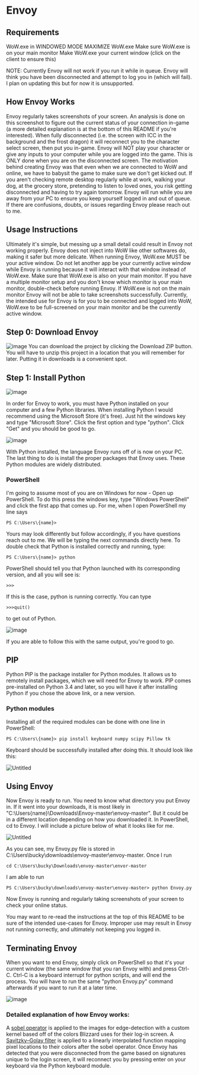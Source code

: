 # Envoy
## Requirements
WoW.exe in WINDOWED MODE
MAXIMIZE WoW.exe
Make sure WoW.exe is on your main monitor
Make WoW.exe your current window (click on the client to ensure this)


NOTE: Currently Envoy will not work if you run it while in queue. Envoy will think you have been disconnected and attempt to log you in (which will fail). I plan on updating this but for now it is unsupported. 

## How Envoy Works

Envoy regularly takes screenshots of your screen. An analysis is done on this screenshot to figure out the current status of your connection in-game (a more detailed explanation is at the bottom of this README if you're interested). When fully disconnected (i.e. the screen with ICC in the background and the frost dragon) it will reconnect you to the character select screen, then put you in-game. Envoy will NOT play your character or give any inputs to your computer while you are logged into the game. This is ONLY done when you are on the disconnected screen. The motivation behind creating Envoy was that even when we are connected to WoW and online, we have to babysit the game to make sure we don't get kicked out. If you aren't checking remote desktop regularly while at work, walking your dog, at the grocery store, pretending to listen to loved ones, you risk getting disconnected and having to try again tomorrow. Envoy will run while you are away from your PC to ensure you keep yourself logged in and out of queue. If there are confusions, doubts, or issues regarding Envoy please reach out to me.

## Usage Instructions

Ultimately it's simple, but messing up a small detail could result in Envoy not working properly. Envoy does not inject into WoW like other softwares do, making it safer but more delicate. When running Envoy, WoW.exe MUST be your active window. Do not let another app be your currently active window while Envoy is running because it will interact with that window instead of WoW.exe. Make sure that WoW.exe is also on your main monitor. If you have a multiple monitor setup and you don't know which monitor is your main monitor, double-check before running Envoy. If WoW.exe is not on the main monitor Envoy will not be able to take screenshots successfully. Currently, the intended use for Envoy is for you to be connected and logged into WoW, WoW.exe to be full-screened on your main monitor and be the currently active window.

## Step 0: Download Envoy

![image](https://user-images.githubusercontent.com/115406246/194967276-8da3ed4c-eae5-4535-9db5-8c2078f120f4.png)
You can download the project by clicking the Download ZIP button. You will have to unzip this project in a location that you will remember for later. Putting it in downloads is a convenient spot.

## Step 1: Install Python

![image](https://user-images.githubusercontent.com/115406246/194968021-5e9b22bc-52ca-4fd1-83f2-0921aedbf6b0.png)

In order for Envoy to work, you must have Python installed on your computer and a few Python libraries. When installing Python I would recommend using the Microsoft Store (it's free). Just hit the windows key and type "Microsoft Store". Click the first option and type "python". Click "Get" and you should be good to go.

![image](https://user-images.githubusercontent.com/115406246/194968572-98d94211-69d7-4843-9562-30c8e8e2a513.png)

With Python installed, the language Envoy runs off of is now on your PC. The last thing to do is install the proper packages that Envoy uses. These Python modules are widely distributed.

### PowerShell
I'm going to assume most of you are on Windows for now - Open up PowerShell. To do this press the windows key, type "Windows PowerShell" and click the first app that comes up. For me, when I open PowerShell my line says
```
PS C:\Users\{name}>
```
Yours may look differently but follow accordingly, if you have questions reach out to me. We will be typing the next commands directly here. To double check that Python is installed correctly and running, type:
```
PS C:\Users\{name}> python
```

PowerShell should tell you that Python launched with its corresponding version, and all you will see is:
```
>>>
```
If this is the case, python is running correctly. You can type
```
>>>quit()
```
to get out of Python.

![image](https://user-images.githubusercontent.com/115406246/194968847-3142b29c-e42a-4865-aeaf-52daea9eb909.png)

If you are able to follow this with the same output, you're good to go.

## PIP
Python PIP is the package installer for Python modules. It allows us to remotely install packages, which we will need for Envoy to work. PIP comes pre-installed on Python 3.4 and later, so you will have it after installing Python if you chose the above link, or a new version.

### Python modules
Installing all of the required modules can be done with one line in PowerShell:
```
PS C:\Users\{name}> pip install keyboard numpy scipy Pillow tk
```
Keyboard should be successfully installed after doing this.
It should look like this:

![Untitled](https://user-images.githubusercontent.com/115406246/194914147-6d7ccf5e-b005-41df-a359-051c3d7032bd.png)


## Using Envoy
Now Envoy is ready to run. You need to know what directory you put Envoy in. If it went into your downloads, it is most likely in "C:\Users\{name}\Downloads\Envoy-master\envoy-master". But it could be in a different location depending on how you downloaded it. In PowerShell, cd to Envoy. I will include a picture below of what it looks like for me.

![Untitled](https://user-images.githubusercontent.com/115406246/194914470-a402f198-c55e-47b6-80fe-6270e12c5286.png)

As you can see, my Envoy.py file is stored in C:\Users\bucky\downloads\envoy-master\envoy-master. Once I run
```
cd C:\Users\bucky\Downloads\envoy-master\envor-master
```
I am able to run
```
PS C:\Users\bucky\downloads\envoy-master\envoy-master> python Envoy.py
```
Now Envoy is running and regularly taking screenshots of your screen to check your online status.

You may want to re-read the instructions at the top of this README to be sure of the intended use-cases for Envoy. Improper use may result in Envoy not running correctly, and ultimately not keeping you logged in.

## Terminating Envoy
When you want to end Envoy, simply click on PowerShell so that it's your current window (the same window that you ran Envoy with) and press Ctrl-C. Ctrl-C is a keyboard interrupt for python scripts, and will end the process. You will have to run the same "python Envoy.py" command afterwards if you want to run it at a later time.

![image](https://user-images.githubusercontent.com/115406246/194777305-5e452aee-c56d-4cb4-93e5-eda4d79cadef.png)



### Detailed explanation of how Envoy works:
A [sobel operator](https://en.wikipedia.org/wiki/Sobel_operator) is applied to the images for edge-detection with a custom kernel based off of the colors Blizzard uses for their log-in screen. A [Savitzky–Golay filter](https://en.wikipedia.org/wiki/Savitzky%E2%80%93Golay_filter) is applied to a linearly interpolated function mapping pixel locations to their colors after the sobel operator. Once Envoy has detected that you were disconnected from the game based on signatures unique to the login screen, it will reconnect you by pressing enter on your keyboard via the Python keyboard module.
